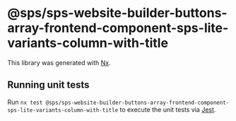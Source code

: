 # @sps/sps-website-builder-buttons-array-frontend-component-sps-lite-variants-column-with-title

This library was generated with [Nx](https://nx.dev).

## Running unit tests

Run `nx test @sps/sps-website-builder-buttons-array-frontend-component-sps-lite-variants-column-with-title` to execute the unit tests via [Jest](https://jestjs.io).
